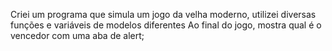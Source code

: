 Criei um programa que simula um jogo da velha moderno, utilizei diversas funções e variáveis de modelos diferentes
Ao final do jogo, mostra qual é o vencedor com uma aba de alert;
